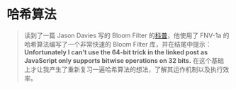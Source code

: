 哈希算法
=========================

> 读到了一篇 Jason Davies 写的 Bloom Filter 的[科普](https://www.jasondavies.com/bloomfilter/)，他使用了 FNV-1a 的哈希算法编写了一个非常快速的 Bloom Filter 库，并在结尾中提示：**Unfortunately I can't use the 64-bit trick in the linked post as JavaScript only supports bitwise operations on 32 bits.**  在这个基础上才让我产生了重新复习一遍哈希算法的想法，了解其运作机制以及执行效率。

